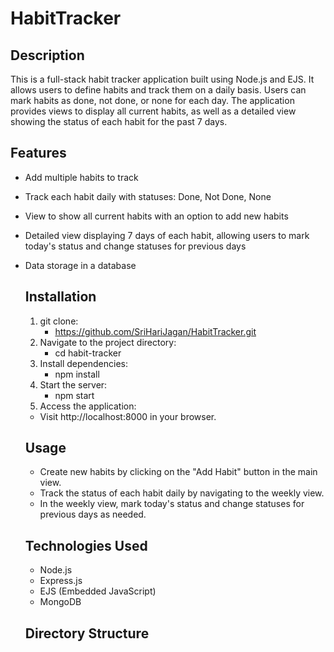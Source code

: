 # HabitTracker


## Description
This is a full-stack habit tracker application built using Node.js and EJS. It allows users to define habits and track them on a daily basis. Users can mark habits as done, not done, or none for each day. The application provides views to display all current habits, as well as a detailed view showing the status of each habit for the past 7 days.

## Features
- Add multiple habits to track
- Track each habit daily with statuses: Done, Not Done, None
- View to show all current habits with an option to add new habits
- Detailed view displaying 7 days of each habit, allowing users to mark today's status and change statuses for previous days
- Data storage in a database

  ## Installation
  1. git clone:
     - https://github.com/SriHariJagan/HabitTracker.git
  2. Navigate to the project directory:
     - cd habit-tracker
  3. Install dependencies:
     - npm install
  4. Start the server:
     - npm start
  5. Access the application:
    - Visit http://localhost:8000 in your browser.

  ## Usage
  - Create new habits by clicking on the "Add Habit" button in the main view.
  - Track the status of each habit daily by navigating to the weekly view.
  - In the weekly view, mark today's status and change statuses for previous days as needed.

  ## Technologies Used
    - Node.js
    - Express.js
    - EJS (Embedded JavaScript)
    - MongoDB

  ## Directory Structure

  
 
    




